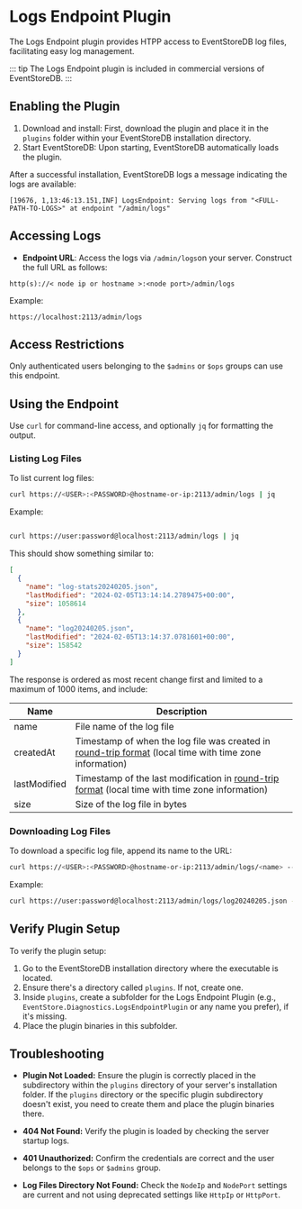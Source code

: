 # Logs Endpoint Plugin 
The Logs Endpoint plugin provides HTPP access to EventStoreDB log files, facilitating easy log management. 

::: tip
The Logs Endpoint plugin is included in commercial versions of EventStoreDB.
:::

## Enabling the Plugin

1. Download and install: First, download the plugin and place it in the `plugins` folder within your EventStoreDB installation directory. 
2. Start EventStoreDB: Upon starting, EventStoreDB automatically loads the plugin. 

After a successful installation, EventStoreDB logs a message indicating the logs are available:
```
[19676, 1,13:46:13.151,INF] LogsEndpoint: Serving logs from "<FULL-PATH-TO-LOGS>" at endpoint "/admin/logs"
```

## Accessing Logs

- **Endpoint URL**: Access the logs via `/admin/logs`on your server. Construct the full URL as follows: 
```
http(s)://< node ip or hostname >:<node port>/admin/logs
```
Example:
```
https://localhost:2113/admin/logs
```

## Access Restrictions

Only authenticated users belonging to the `$admins` or `$ops` groups can use this endpoint. 

## Using the Endpoint

Use `curl` for command-line access, and optionally `jq` for formatting the output.  

### Listing Log Files

To list current log files:
```bash
curl https://<USER>:<PASSWORD>@hostname-or-ip:2113/admin/logs | jq
```
Example:
```bash

curl https://user:password@localhost:2113/admin/logs | jq
```

This should show something similar to:
```json
[
  {
    "name": "log-stats20240205.json",
    "lastModified": "2024-02-05T13:14:14.2789475+00:00",
    "size": 1058614
  },
  {
    "name": "log20240205.json",
    "lastModified": "2024-02-05T13:14:37.0781601+00:00",
    "size": 158542
  }
]
```

The response is ordered as most recent change first and limited to a maximum of 1000 items, and include:

| Name | Description |
|---|---|
| name | File name of the log file |
| createdAt | Timestamp of when the log file was created in [round-trip format](https://learn.microsoft.com/en-us/dotnet/standard/base-types/standard-date-and-time-format-strings#the-round-trip-o-o-format-specifier) (local time with time zone information) |
| lastModified | Timestamp of the last modification in [round-trip format](https://learn.microsoft.com/en-us/dotnet/standard/base-types/standard-date-and-time-format-strings#the-round-trip-o-o-format-specifier) (local time with time zone information) |
| size | Size of the log file in bytes |

### Downloading Log Files

To download a specific log file, append its name to the URL:
```bash
curl https://<USER>:<PASSWORD>@hostname-or-ip:2113/admin/logs/<name> --output <name>
```
Example:
```bash
curl https://user:password@localhost:2113/admin/logs/log20240205.json --output log20240205.json
```

## Verify Plugin Setup

To verify the plugin setup:

1. Go to the EventStoreDB installation directory where the executable is located. 
2. Ensure there's a directory called `plugins`. If not, create one. 
3. Inside `plugins`, create a subfolder for the Logs Endpoint Plugin (e.g., `EventStore.Diagnostics.LogsEndpointPlugin` or any name you prefer), if it's missing.
4. Place the plugin binaries in this subfolder.

## Troubleshooting

- **Plugin Not Loaded:** Ensure the plugin is correctly placed in the subdirectory within the `plugins` directory of your server's installation folder. If the `plugins` directory or the specific plugin subdirectory doesn't exist, you need to create them and    place the plugin binaries there. 

- **404 Not Found:** Verify the plugin is loaded by checking the server startup logs.

- **401 Unauthorized:** Confirm the credentials are correct and the user belongs to the `$ops` or `$admins` group.

- **Log Files Directory Not Found:** Check the `NodeIp` and `NodePort` settings are current and not using deprecated settings like `HttpIp` or `HttpPort`.

